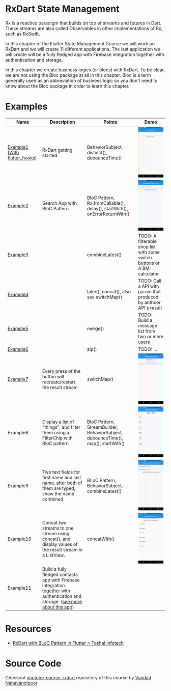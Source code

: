 # RxDart State Management

Rx is a reactive paradigm that builds on top of streams and futures in Dart. These streams are also called Observables in other implementations of Rx, such as RxSwift. 

In this chapter of the Flutter State Management Course we will work on RxDart and we will create 11 different applications. The last application we will create will be a fully fledged app with Firebase integration together with authentication and storage. 

In this chapter we create business logics (or blocs) with RxDart. To be clear, we are not using the Bloc package at all in this chapter. Bloc is a term generally used as an abbreviation of business logic so you don't need to know about the Bloc package in order to learn this chapter.

# Examples

| Name                                                  | Description                                                  | Points                                                       | Demo                                                         |
| ----------------------------------------------------- | ------------------------------------------------------------ | ------------------------------------------------------------ | ------------------------------------------------------------ |
| [Example1 (With flutter_hooks)](./example1_get_start) | RxDart getting started                                       | BehaviorSubject, distinct(), debounceTime()                  | ![rxdart-example1](.README.assets/rxdart-example1.gif)       |
| [Example2](./example2_bloc_search)                    | Search App with BloC Pattern                                 | BloC Pattern, Rx.fromCallable(), delay(), startWith(), onErrorReturnWith() | <img src=".README.assets/rxdart-example2.gif" alt="example2"/> |
| [Example3](./example3_combineLatest)                  |                                                              | combineLatest()                                              | TODO: A filterable shop list with some switch buttons or A BMI calculator |
| [Example4](./example4_concat)                         |                                                              | take(), concat(), also see switchMap()                       | TODO: Call a  API with param that produced by anthoer API's result |
| [Example5](./example5_merge)                          |                                                              | merge()                                                      | TODO: Build a message list from two or more users            |
| [Example6](./example6_zip)                            |                                                              | zip()                                                        | TODO: ...                                                    |
| [Example7](./example7_switch_map)                     | Every press of the button will recreate/restart the result stream | switchMap()                                                  | ![rxdart-switchMap-example](.README.assets/rxdart-switchMap-example.gif) |
| Example8                                              | Display a list of "things", and filter them using a FilterChip with BloC pattern | BloC Pattern, StreamBuilder,  BehaviorSubject, debounceTime(), map(), startWith() | ![rxdart-example8_filter_list](.README.assets/rxdart-example8_filter_list.gif) |
| Example9                                              | Two text fields for first name and last name, after both of them are typed, show the name combined. | BLoC Pattern, BehaviorSubject, combineLatest()               | ![rxdart-example9_name_combiner](.README.assets/rxdart-example9_name_combiner.gif) |
| Example10                                             | Concat two streams to one stream using concat(), and display values of the result stream in a ListView. | concatWith()                                                 | ![rxdart-example10_animal_list](.README.assets/rxdart-example10_animal_list.png) |
| Example11                                             | Build a fully fledged contacts app with Firebase integration together with authentication and storage. ([see more about this app](./rxdart_contacts/README.md)) |                                                              |                                                              |

# Resources

- [RxDart with BLoC Pattern in Flutter > Toshal Infotech](https://www.toshalinfotech.com/Blogs/ID/225/RxDart-with-BLoC-Pattern-in-Flutter)

# Source Code

Checkout [youtube-course-rxdart](https://github.com/vandadnp/youtube-course-rxdart) repository of this course by [Vandad Nahavandipoor](https://www.youtube.com/@VandadNP)

